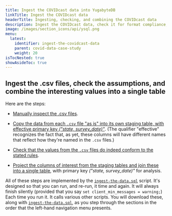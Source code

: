 ```yaml
---
title: Ingest the COVIDcast data into YugabyteDB
linkTitle: Ingest the COVIDcast data
headerTitle: Ingesting, checking, and combining the COVIDcast data
description: Ingest the COVIDcast data, check it for format compliance, and to combine it all into the single "covidcast_fb_survey_results" table
image: /images/section_icons/api/ysql.png
menu:
  latest:
    identifier: ingest-the-covidcast-data
    parent: covid-data-case-study
    weight: 20
isTocNested: true
showAsideToc: true
---
```



##  Ingest the .csv files, check the assumptions, and combine the interesting values into a single table

Here are the steps:

- [Manually inspect the .csv files](./inspect-the-csv-files).

- [Copy the data from each `.csv` file  "as is" into its own staging table, with effective primary key _("state, survey_date)"_](./stage-the-csv-files). (The qualifier "effective" recognizes the fact that, as yet, these columns will have different names that reflect how they're named in the `.csv` files.)

- [Check that the values from the `.csv` files do indeed conform to the stated rules](./check-data-conforms-to-the-rules).

- [Project the columns of interest from the staging tables and join these into a single table](./join-the-staged-data/), with primary key _("state, survey_date)"_ for analysis.

All of these steps are implemented by the [`ingest-the-data.sql`](./ingest-scripts/ingest-the-data-sql/) script. It's designed so that you can run, and re-run, it time and again. It will always finish silently (provided that you say `set client_min_messages = warning;`) Each time you run it. It calls various other scripts. You will download these, along with [`ingest-the-data.sql`](./ingest-scripts/ingest-the-data-sql/), as you step through the sections in the order that the left-hand navigation menu presents.



